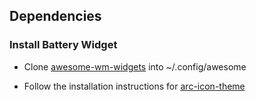 ## Dependencies

### Install Battery Widget

* Clone [awesome-wm-widgets](https://github.com/streetturtle/awesome-wm-widgets/tree/master) into ~/.config/awesome

* Follow the installation instructions for [arc-icon-theme](https://github.com/horst3180/arc-icon-theme#installation)
